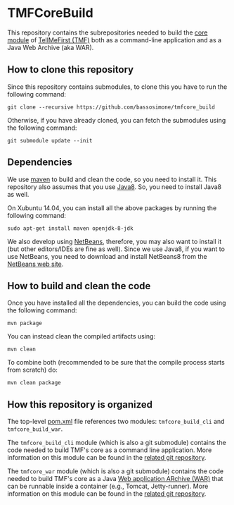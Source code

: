 # TMFCoreBuild

This repository contains the subrepositories needed to build the
[core module](https://github.com/bassosimone/tmfcore) of
[TellMeFirst (TMF)](http://tellmefirst.polito.it/) both as
a command-line application and as a Java Web Archive (aka WAR).

## How to clone this repository

Since this repository contains submodules, to clone this you have to
run the following command:

    git clone --recursive https://github.com/bassosimone/tmfcore_build

Otherwise, if you have already cloned, you can fetch the submodules using
the following command:

    git submodule update --init

## Dependencies

We use [maven](http://maven.apache.org/) to build and clean the code,
so you need to install it. This repository also assumes that you use
[Java8](https://jdk8.java.net/). So, you need to install Java8 as well.

On Xubuntu 14.04, you can install all the above packages by running
the following command:

    sudo apt-get install maven openjdk-8-jdk

We also develop using [NetBeans](https://netbeans.org/), therefore, you
may also want to install it (but other editors/IDEs are fine as well).
Since we use Java8, if you want to use NetBeans, you need to download and
install NetBeans8 from the [NetBeans web site](https://netbeans.org/).

## How to build and clean the code

Once you have installed all the dependencies, you can build the
code using the following command:

    mvn package

You can instead clean the compiled artifacts using:

    mvn clean

To combine both (recommended to be sure that the compile process
starts from scratch) do:

    mvn clean package

## How this repository is organized

The top-level
[pom.xml](https://github.com/bassosimone/tmfcore_build/blob/master/pom.xml)
file references two modules: `tmfcore_build_cli` and `tmfcore_build_war`.

The `tmfcore_build_cli` module (which is also a git submodule) contains
the code needed to build TMF's core as a command line application. More
information on this module can be found in the [related git
repository](https://github.com/bassosimone/tmfcore_build_cli).

The `tmfcore_war` module (which is also a git submodule) contains the
code needed to build TMF's core as a Java [Web application ARchive
(WAR)](https://en.wikipedia.org/wiki/WAR_%28file_format%29) that can be
runnable inside a container (e.g., Tomcat, Jetty-runner). More
information on this module can be found in the [related git
repository](https://github.com/bassosimone/tmfcore_build_war).
